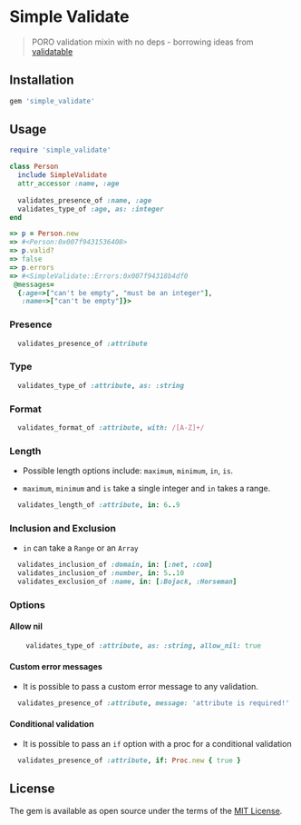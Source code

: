 # Simple Validate

> PORO validation mixin with no deps - borrowing ideas from [validatable](https://github.com/jrun/validatable)

## Installation

```ruby
gem 'simple_validate'
```

## Usage

```ruby
require 'simple_validate'

class Person
  include SimpleValidate
  attr_accessor :name, :age
  
  validates_presence_of :name, :age
  validates_type_of :age, as: :integer
end
```

```ruby
=> p = Person.new
=> #<Person:0x007f9431536408>
=> p.valid?
=> false
=> p.errors
=> #<SimpleValidate::Errors:0x007f94318b4df0
 @messages=
  {:age=>["can't be empty", "must be an integer"],
   :name=>["can't be empty"]}>
```

### Presence

```ruby
  validates_presence_of :attribute
```

### Type

```ruby
  validates_type_of :attribute, as: :string
```

### Format

```ruby
  validates_format_of :attribute, with: /[A-Z]+/
```

### Length

* Possible length options include: `maximum`, `minimum`, `in`, `is`.

* `maximum`, `minimum` and `is` take a single integer and `in` takes a range.

```ruby
  validates_length_of :attribute, in: 6..9
```

### Inclusion and Exclusion
* `in` can take a `Range` or an `Array`

```ruby
  validates_inclusion_of :domain, in: [:net, :com]
  validates_inclusion_of :number, in: 5..10
  validates_exclusion_of :name, in: [:Bojack, :Horseman]
```

### Options

#### Allow nil

```ruby
    validates_type_of :attribute, as: :string, allow_nil: true
```

#### Custom error messages

* It is possible to pass a custom error message to any validation.

```ruby
  validates_presence_of :attribute, message: 'attribute is required!'
```

#### Conditional validation

* It is possible to pass an `if` option with a proc for a conditional validation

```ruby
  validates_presence_of :attribute, if: Proc.new { true }
```

## License

The gem is available as open source under the terms of the [MIT License](http://opensource.org/licenses/MIT).
